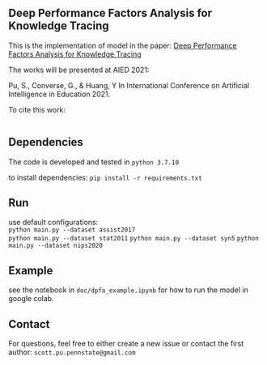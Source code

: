 Deep Performance Factors Analysis for Knowledge Tracing
---
This is the implementation of model in the paper: [Deep Performance Factors Analysis for Knowledge Tracing
]()

The works will be presented at AIED 2021:

Pu, S., Converse, G., & Huang, Y In International Conference on Artificial Intelligence in Education 2021.


To cite this work:
```

```


Dependencies
---
The code is developed and tested in `python 3.7.10`

to install dependencies: 
`pip install -r requirements.txt`

Run
---
use default configurations:  
`python main.py --dataset assist2017`  
`python main.py --dataset stat2011`
`python main.py --dataset syn5`
`python main.py --dataset nips2020`

Example
---
see the notebook in `doc/dpfa_example.ipynb` for how to run the model in google colab.

Contact
---
For questions, feel free to either create a new issue or contact the first author: `scott.pu.pennstate@gmail.com`
